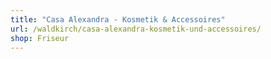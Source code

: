 ```yaml
---
title: "Casa Alexandra - Kosmetik & Accessoires"
url: /waldkirch/casa-alexandra-kosmetik-und-accessoires/
shop: Friseur
---
```

